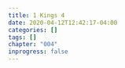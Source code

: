 ```yaml
---
title: 1 Kings 4
date: 2020-04-12T12:42:17-04:00
categories: []
tags: []
chapter: "004"
inprogress: false
---
```


